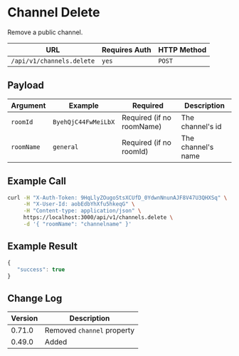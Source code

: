 # Channel Delete

Remove a public channel.

| URL                       | Requires Auth | HTTP Method |
| ------------------------- | ------------- | ----------- |
| `/api/v1/channels.delete` | `yes`         | `POST`      |

## Payload

| Argument   | Example             | Required                  | Description        |
| ---------- | ------------------- | ------------------------- | ------------------ |
| `roomId`   | `ByehQjC44FwMeiLbX` | Required (if no roomName) | The channel's id   |
| `roomName` | `general`           | Required (if no roomId)   | The channel's name |

## Example Call

```bash
curl -H "X-Auth-Token: 9HqLlyZOugoStsXCUfD_0YdwnNnunAJF8V47U3QHXSq" \
     -H "X-User-Id: aobEdbYhXfu5hkeqG" \
     -H "Content-type: application/json" \
     https://localhost:3000/api/v1/channels.delete \
     -d '{ "roomName": "channelname" }'
```

## Example Result

```javascript
{
   "success": true
}
```

## Change Log

| Version | Description                |
| ------- | -------------------------- |
| 0.71.0  | Removed `channel` property |
| 0.49.0  | Added                      |
